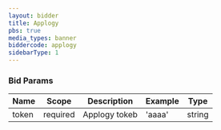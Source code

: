 ```yaml
---
layout: bidder
title: Applogy
pbs: true
media_types: banner
biddercode: applogy
sidebarType: 1
---
```


### Bid Params


| Name       | Scope    | Description            | Example | Type     |
|------------|----------|------------------------|---------|----------|
| token | required | Applogy tokeb | 'aaaa' | string |
